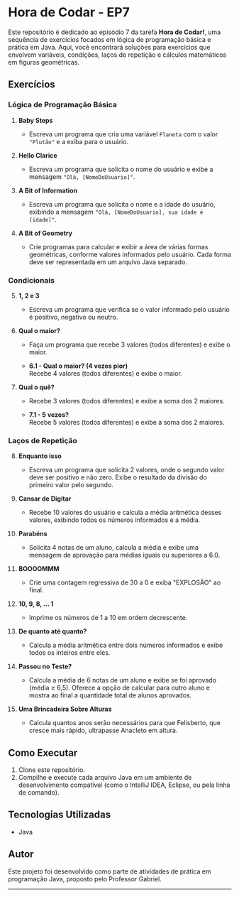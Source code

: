 # Hora de Codar - EP7
Este repositório é dedicado ao episódio 7 da tarefa **Hora de Codar!**, uma sequência de exercícios focados em lógica de programação básica e prática em Java. Aqui, você encontrará soluções para exercícios que envolvem variáveis, condições, laços de repetição e cálculos matemáticos em figuras geométricas.

## Exercícios

### Lógica de Programação Básica
1. **Baby Steps**  
   - Escreva um programa que cria uma variável `Planeta` com o valor `"Plutão"` e a exiba para o usuário.

2. **Hello Clarice**  
   - Escreva um programa que solicita o nome do usuário e exibe a mensagem `"Olá, [NomeDoUsuario]"`.

3. **A Bit of Information**  
   - Escreva um programa que solicita o nome e a idade do usuário, exibindo a mensagem `"Olá, [NomeDoUsuario], sua idade é [idade]"`.

4. **A Bit of Geometry**  
   - Crie programas para calcular e exibir a área de várias formas geométricas, conforme valores informados pelo usuário. Cada forma deve ser representada em um arquivo Java separado.  

### Condicionais

5. **1, 2 e 3**  
   - Escreva um programa que verifica se o valor informado pelo usuário é positivo, negativo ou neutro.

6. **Qual o maior?**  
   - Faça um programa que recebe 3 valores (todos diferentes) e exibe o maior.

   - **6.1 - Qual o maior? (4 vezes pior)**  
     Recebe 4 valores (todos diferentes) e exibe o maior.

7. **Qual o quê?**  
   - Recebe 3 valores (todos diferentes) e exibe a soma dos 2 maiores.

   - **7.1 - 5 vezes?**  
     Recebe 5 valores (todos diferentes) e exibe a soma dos 2 maiores.

### Laços de Repetição

8. **Enquanto isso**  
   - Escreva um programa que solicita 2 valores, onde o segundo valor deve ser positivo e não zero. Exibe o resultado da divisão do primeiro valor pelo segundo.

9. **Cansar de Digitar**  
   - Recebe 10 valores do usuário e calcula a média aritmética desses valores, exibindo todos os números informados e a média.

10. **Parabéns**  
    - Solicita 4 notas de um aluno, calcula a média e exibe uma mensagem de aprovação para médias iguais ou superiores a 6.0.

11. **BOOOOMMM**  
    - Crie uma contagem regressiva de 30 a 0 e exiba "EXPLOSÃO" ao final.

12. **10, 9, 8, ... 1**  
    - Imprime os números de 1 a 10 em ordem decrescente.

13. **De quanto até quanto?**  
    - Calcula a média aritmética entre dois números informados e exibe todos os inteiros entre eles.

14. **Passou no Teste?**  
    - Calcula a média de 6 notas de um aluno e exibe se foi aprovado (média ≥ 6,5). Oferece a opção de calcular para outro aluno e mostra ao final a quantidade total de alunos aprovados.

15. **Uma Brincadeira Sobre Alturas**  
    - Calcula quantos anos serão necessários para que Felisberto, que cresce mais rápido, ultrapasse Anacleto em altura.

## Como Executar
1. Clone este repositório.
2. Compilhe e execute cada arquivo Java em um ambiente de desenvolvimento compatível (como o IntelliJ IDEA, Eclipse, ou pela linha de comando).

## Tecnologias Utilizadas
- Java

## Autor
Este projeto foi desenvolvido como parte de atividades de prática em programação Java, proposto pelo Professor Gabriel.

---
